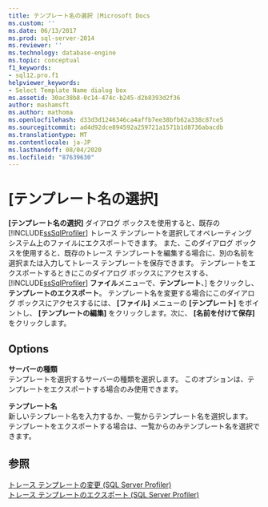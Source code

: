 ```yaml
---
title: テンプレート名の選択 |Microsoft Docs
ms.custom: ''
ms.date: 06/13/2017
ms.prod: sql-server-2014
ms.reviewer: ''
ms.technology: database-engine
ms.topic: conceptual
f1_keywords:
- sql12.pro.f1
helpviewer_keywords:
- Select Template Name dialog box
ms.assetid: 30ac38b8-0c14-474c-b245-d2b8393d2f36
author: mashamsft
ms.author: mathoma
ms.openlocfilehash: d33d3d1246346ca4affb7ee38bfb62a338c87ce5
ms.sourcegitcommit: ad4d92dce894592a259721a1571b1d8736abacdb
ms.translationtype: MT
ms.contentlocale: ja-JP
ms.lasthandoff: 08/04/2020
ms.locfileid: "87639630"
---
```

# <a name="select-template-name"></a>[テンプレート名の選択]
  **[テンプレート名の選択]** ダイアログ ボックスを使用すると、既存の [!INCLUDE[ssSqlProfiler](../includes/sssqlprofiler-md.md)] トレース テンプレートを選択してオペレーティング システム上のファイルにエクスポートできます。 また、このダイアログ ボックスを使用すると、既存のトレース テンプレートを編集する場合に、別の名前を選択または入力してトレース テンプレートを保存できます。 テンプレートをエクスポートするときにこのダイアログ ボックスにアクセスする、 [!INCLUDE[ssSqlProfiler](../includes/sssqlprofiler-md.md)] **ファイル**メニューで、**テンプレート**、] をクリックし、**テンプレートのエクスポート**。 テンプレート名を変更する場合にこのダイアログ ボックスにアクセスするには、 **[ファイル]** メニューの **[テンプレート]** をポイントし、 **[テンプレートの編集]** をクリックします。次に、 **[名前を付けて保存]** をクリックします。  
  
## <a name="options"></a>Options  
 **サーバーの種類**  
 テンプレートを選択するサーバーの種類を選択します。 このオプションは、テンプレートをエクスポートする場合のみ使用できます。  
  
 **テンプレート名**  
 新しいテンプレート名を入力するか、一覧からテンプレート名を選択します。 テンプレートをエクスポートする場合は、一覧からのみテンプレート名を選択できます。  
  
## <a name="see-also"></a>参照  
 [トレース テンプレートの変更 &#40;SQL Server Profiler&#41;](modify-a-trace-template-sql-server-profiler.md)   
 [トレース テンプレートのエクスポート &#40;SQL Server Profiler&#41;](../tools/sql-server-profiler/export-a-trace-template-sql-server-profiler.md)  
  
  
